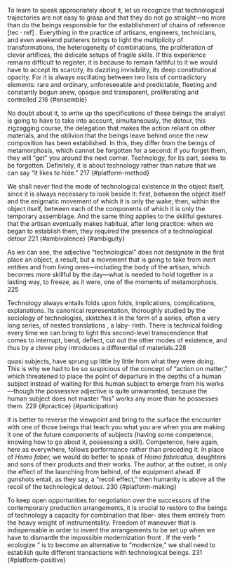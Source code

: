 To learn to speak appropriately about it, let us recognize that technological trajectories are not easy to grasp and that they do not go straight—no more than do the beings responsible for the establishment of chains of reference [tec · ref] . Everything in the practice of artisans, engineers, technicians, and even weekend putterers brings to light the multiplicity of transformations, the heterogeneity of combinations, the proliferation of clever artifices, the delicate setups of fragile skills. If this experience remains difficult to register, it is because to remain faithful to it we would have to accept its scarcity, its dazzling invisibility, its deep constitutional opacity. For it is always oscillating between two lists of contradictory elements: rare and ordinary, unforeseeable and predictable, fleeting and constantly begun anew, opaque and transparent, proliferating and controlled 216 {#ensemble}

No doubt about it, to write up the specifications of these beings the analyst is going to have to take into account, simultaneously, the detour, this zigzagging course, the delegation that makes the action reliant on other materials, and the oblivion that the beings leave behind once the new composition has been established. In this, they differ from the beings of metamorphosis, which cannot be forgotten for a second: if you forget them, they will “get” you around the next corner. Technology, for its part, seeks to be forgotten. Definitely, it is about technology rather than nature that we can say “it likes to hide.” 217 {#platform-method}

We shall never find the mode of technological existence in the object itself, since it is always necessary to look beside it: first, between the object itself and the enigmatic movement of which it is only the wake; then, within the object itself, between each of the components of which it is only the temporary assemblage. And the same thing applies to the skillful gestures that the artisan eventually makes habitual, after long practice: when we began to establish them, they required the presence of a technological detour 221 {#ambivalence} {#ambiguity}

As we can see, the adjective “technological” does not designate in the first place an object, a result, but a movement that is going to take from inert entities and from living ones—including the body of the artisan, which becomes more skillful by the day—what is needed to hold together in a lasting way, to freeze, as it were, one of the moments of metamorphosis. 225

Technology always entails folds upon folds, implications, complications, explanations. Its canonical representation, thoroughly studied by the sociology of technologies, sketches it in the form of a series, often a very long series, of nested translations , a laby- rinth. There is technical folding every time we can bring to light this second-level transcendence that comes to interrupt, bend, deflect, cut out the other modes of existence, and thus by a clever ploy introduces a differential of materials.228 

quasi subjects, have sprung up little by little from what they were doing. This is why we had to be so suspicious of the concept of “action on matter,” which threatened to place the point of departure in the depths of a human subject instead of waiting for this human subject to emerge from his works—though the possessive adjective is quite unwarranted, because the human subject does not master “his” works any more than he possesses them. 229  {#practice} {#participation}

it is better to reverse the viewpoint and bring to the surface the encounter with one of those beings that teach you what you are when you are making it one of the future components of subjects (having some competence, knowing how to go about it, possessing a skill). Competence, here again, here as everywhere, follows performance rather than preceding it. In place of *Homo faber,* we would do better to speak of *Homo fabricatus,* daughters and sons of their products and their works. The author, at the outset, is only the effect of the launching from behind, of the equipment ahead. If gunshots entail, as they say, a “recoil effect,” then humanity is above all the recoil of the technological detour. 230  {#platform-making}

To keep open opportunities for negotiation over the successors of the contemporary production arrangements, it is crucial to restore to the beings of technology a capacity for combination that liber- ates them entirely from the heavy weight of instrumentality. Freedom of maneuver that is indispensable in order to invent the arrangements to be set up when we have to dismantle the impossible modernization front . If the verb “ ecologize ” is to become an alternative to “modernize,” we shall need to establish quite different transactions with technological beings. 231 {#platform-positive}
